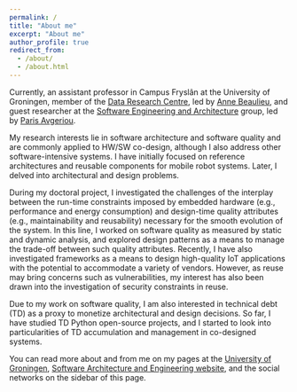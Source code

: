 ```yaml
---
permalink: /
title: "About me"
excerpt: "About me"
author_profile: true
redirect_from: 
  - /about/
  - /about.html
---
```


Currently, an assistant professor in Campus Fryslân at the University of Groningen, member of the [Data Research Centre](https://www.rug.nl/cf/onderzoek-gscf/research/research-centres/dataresearchcentre/), led by [Anne Beaulieu](https://annebeaulieu.org/), and guest researcher at the [Software Engineering and Architecture](http://www.cs.rug.nl/search/Main/HomePage) group, led by [Paris Avgeriou](http://www.cs.rug.nl/~paris/).

My research interests lie in software architecture and software quality and are commonly applied to HW/SW co-design, although I also address other software-intensive systems.
I have initially focused on reference architectures and reusable components for mobile robot systems. Later, I delved into architectural and design problems.

During my doctoral project, I investigated the challenges of the interplay between the run-time constraints imposed by embedded hardware (e.g., performance and energy consumption) and design-time quality attributes (e.g., maintainability and reusability) necessary for the smooth evolution of the system. In this line, I worked on software quality as measured by static and dynamic analysis, and explored design patterns as a means to manage the trade-off between such quality attributes. Recently, I have also investigated frameworks as a means to design high-quality IoT applications with the potential to accommodate a variety of vendors. However, as reuse may bring concerns such as vulnerabilities, my interest has also been drawn into the investigation of security constraints in reuse.

Due to my work on software quality, I am also interested in technical debt (TD) as a proxy to monetize architectural and design decisions. So far, I have studied TD Python open-source projects, and I started to look into particularities of TD accumulation and management in co-designed systems.

You can read more about and from me on my pages at the [University of Groningen](https://www.rug.nl/staff/d.feitosa/), [Software Architecture and Engineering website](http://www.cs.rug.nl/search/People/DanielFeitosa), and the social networks on the sidebar of this page.
